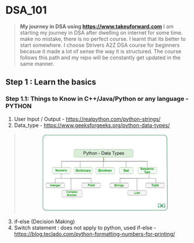 # DSA_101
> **My journey in DSA using https://www.takeuforward.com**
I am starting my journey in DSA after dwelling on internet for some time. make no mistake, there is no perfect course.
I learnt that its better to start somewhere. I choose Strivers A2Z DSA course for beginners becasue it made a lot of sense the way it is structured.
The course follows this path and my repo will be constantly get updated in the same manner.

## Step 1 : Learn the basics
### Step 1.1: Things to Know in C++/Java/Python or any language - PYTHON
1. User Input / Output - https://realpython.com/python-strings/
2. Data_type - https://www.geeksforgeeks.org/python-data-types/
> <p align="center"><img src="images/Python-data-structure.jpg" width="350" alt="Data types"></p>
3. if-else (Decision Making)
4. Switch statement : does not apply to python, used if-else - https://blog.teclado.com/python-formatting-numbers-for-printing/
